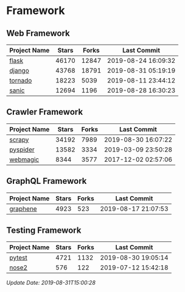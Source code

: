 # Framework

## Web Framework

| Project Name | Stars | Forks | Last Commit |
| ------------ | ----- | ----- | ----------- |
| [flask](https://github.com/pallets/flask) | 46170 | 12847 | 2019-08-24 16:09:32 |
| [django](https://github.com/django/django) | 43768 | 18791 | 2019-08-31 05:19:19 |
| [tornado](https://github.com/tornadoweb/tornado) | 18223 | 5039 | 2019-08-11 23:44:12 |
| [sanic](https://github.com/huge-success/sanic) | 12694 | 1196 | 2019-08-28 16:30:23 |

## Crawler Framework

| Project Name | Stars | Forks | Last Commit |
| ------------ | ----- | ----- | ----------- |
| [scrapy](https://github.com/scrapy/scrapy) | 34192 | 7989 | 2019-08-30 16:07:22 |
| [pyspider](https://github.com/binux/pyspider) | 13582 | 3334 | 2019-03-09 23:50:28 |
| [webmagic](https://github.com/code4craft/webmagic) | 8344 | 3577 | 2017-12-02 02:57:06 |

## GraphQL Framework

| Project Name | Stars | Forks | Last Commit |
| ------------ | ----- | ----- | ----------- |
| [graphene](https://github.com/graphql-python/graphene) | 4923 | 523 | 2019-08-17 21:07:53 |

## Testing Framework

| Project Name | Stars | Forks | Last Commit |
| ------------ | ----- | ----- | ----------- |
| [pytest](https://github.com/pytest-dev/pytest) | 4721 | 1132 | 2019-08-30 19:05:14 |
| [nose2](https://github.com/nose-devs/nose2) | 576 | 122 | 2019-07-12 15:42:18 |

*Update Date: 2019-08-31T15:00:28*